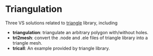 # Triangulation

Three VS solutions related to [triangle](http://www.cs.cmu.edu/~quake/triangle.html) library, including
- **triangulation**: triangulate an arbitrary polygon with/without holes.
- **tri2mesh**: convert the .node and .ele files of triangle library into a triangle mesh.
- **tricall**: An example provided by triangle library.

